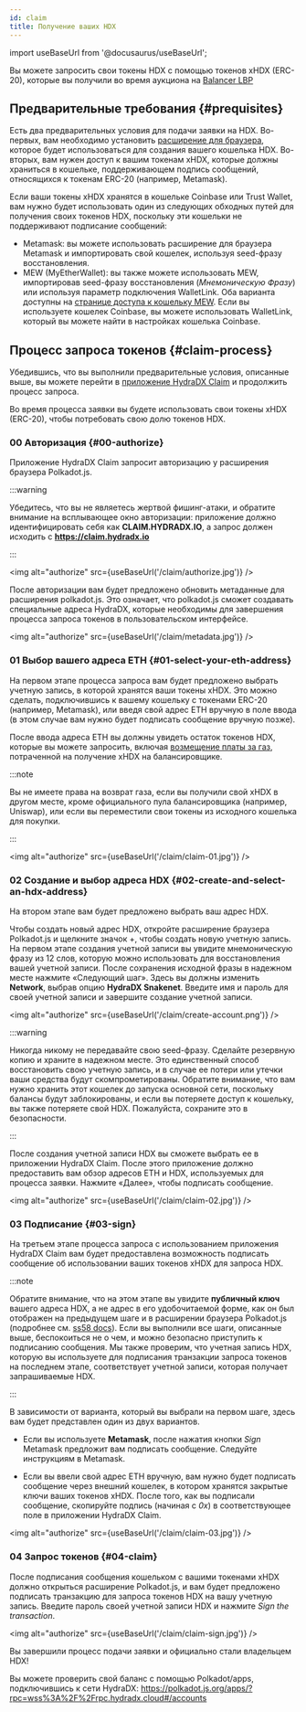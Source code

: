 ```yaml
---
id: claim
title: Получение ваших HDX
---
```


import useBaseUrl from '@docusaurus/useBaseUrl';

Вы можете запросить свои токены HDX с помощью токенов xHDX (ERC-20), которые вы получили во время аукциона на [Balancer LBP](https://hydradx.substack.com/p/lbp-announcement)

## Предварительные требования {#prequisites}

Есть два предварительных условия для подачи заявки на HDX. Во-первых, вам необходимо установить [ расширение для браузера](https://polkadot.js.org/extension/), которое будет использоваться для создания вашего кошелька HDX. Во-вторых, вам нужен доступ к вашим токенам xHDX, которые должны храниться в кошельке, поддерживающем подпись сообщений, относящихся к токенам ERC-20 (например, Metamask).

Если ваши токены xHDX хранятся в кошельке Coinbase или Trust Wallet, вам нужно будет использовать один из следующих обходных путей для получения своих токенов HDX, поскольку эти кошельки не поддерживают подписание сообщений:
* Metamask: вы можете использовать расширение для браузера Metamask и импортировать свой кошелек, используя seed-фразу восстановления.
* MEW (MyEtherWallet): вы также можете использовать MEW, импортировав seed-фразу восстановления (*Мнемоническую Фразу*) или используя параметр подключения WalletLink. Оба варианта доступны на [странице доступа к кошельку MEW](https://www.myetherwallet.com/access-my-wallet). Если вы используете кошелек Coinbase, вы можете использовать WalletLink, который вы можете найти в настройках кошелька Coinbase.

## Процесс запроса токенов {#claim-process}

Убедившись, что вы выполнили предварительные условия, описанные выше, вы можете перейти в [приложение HydraDX Claim](https://claim.hydradx.io) и продолжить процесс запроса.

Во время процесса заявки вы будете использовать свои токены xHDX (ERC-20), чтобы потребовать свою долю токенов HDX.

### 00 Авторизация {#00-authorize}

Приложение HydraDX Claim запросит авторизацию у расширения браузера Polkadot.js.

:::warning

Убедитесь, что вы не являетесь жертвой фишинг-атаки, и обратите внимание на всплывающее окно авторизации: приложение должно идентифицировать себя как **CLAIM.HYDRADX.IO**, а запрос должен исходить с **https://claim.hydradx.io**

:::

<img alt="authorize" src={useBaseUrl('/claim/authorize.jpg')} />

После авторизации вам будет предложено обновить метаданные для расширения polkadot.js. Это означает, что polkadot.js сможет создавать специальные адреса HydraDX, которые необходимы для завершения процесса запроса токенов в пользовательском интерфейсе.

<img alt="authorize" src={useBaseUrl('/claim/metadata.jpg')} />

### 01 Выбор вашего адреса ETH {#01-select-your-eth-address}

На первом этапе процесса запроса вам будет предложено выбрать учетную запись, в которой хранятся ваши токены xHDX. Это можно сделать, подключившись к вашему кошельку с токенами ERC-20 (например, Metamask), или введя свой адрес ETH вручную в поле ввода (в этом случае вам нужно будет подписать сообщение вручную позже).

После ввода адреса ETH вы должны увидеть остаток токенов HDX, которые вы можете запросить, включая [возмещение платы за газ](https://hydradx.substack.com/p/first-governance-vote), потраченной на получение xHDX на балансировщике.

:::note

Вы не имеете права на возврат газа, если вы получили свой xHDX в другом месте, кроме официального пула балансировщика (например, Uniswap), или если вы переместили свои токены из исходного кошелька для покупки.

:::

<img alt="authorize" src={useBaseUrl('/claim/claim-01.jpg')} />

### 02 Создание и выбор адреса HDX {#02-create-and-select-an-hdx-address}

На втором этапе вам будет предложено выбрать ваш адрес HDX.

Чтобы создать новый адрес HDX, откройте расширение браузера Polkadot.js и щелкните значок +, чтобы создать новую учетную запись. На первом этапе создания учетной записи вы увидите мнемоническую фразу из 12 слов, которую можно использовать для восстановления вашей учетной записи. После сохранения исходной фразы в надежном месте нажмите «Следующий шаг». Здесь вы должны изменить **Network**, выбрав опцию **HydraDX Snakenet**. Введите имя и пароль для своей учетной записи и завершите создание учетной записи.

<img alt="authorize" src={useBaseUrl('/claim/create-account.png')} />

:::warning

Никогда никому не передавайте свою seed-фразу. Сделайте резервную копию и храните в надежном месте. Это единственный способ восстановить свою учетную запись, и в случае ее потери или утечки ваши средства будут скомпрометированы. Обратите внимание, что вам нужно хранить этот кошелек до запуска основной сети, поскольку балансы будут заблокированы, и если вы потеряете доступ к кошельку, вы также потеряете свой HDX. Пожалуйста, сохраните это в безопасности.

:::

После создания учетной записи HDX вы сможете выбрать ее в приложении HydraDX Claim. После этого приложение должно предоставить вам обзор адресов ETH и HDX, используемых для процесса заявки. Нажмите «Далее», чтобы подписать сообщение.

<img alt="authorize" src={useBaseUrl('/claim/claim-02.jpg')} />

### 03 Подписание {#03-sign}

На третьем этапе процесса запроса с использованием приложения HydraDX Claim вам будет предоставлена возможность подписать сообщение об использовании ваших токенов xHDX для запроса HDX.

:::note

Обратите внимание, что на этом этапе вы увидите **публичный ключ** вашего адреса HDX, а не адрес в его удобочитаемой форме, как он был отображен на предыдущем шаге и в расширении браузера Polkadot.js (подробнее см. [ss58 docs](https://polkadot.js.org/docs/keyring/start/ss58)). Если вы выполнили все шаги, описанные выше, беспокоиться не о чем, и можно безопасно приступить к подписанию сообщения. Мы также проверим, что учетная запись HDX, которую вы используете для подписания транзакции запроса токенов на последнем этапе, соответствует учетной записи, которая получает запрашиваемые HDX.

:::

В зависимости от варианта, который вы выбрали на первом шаге, здесь вам будет представлен один из двух вариантов.

* Если вы используете **Metamask**, после нажатия кнопки *Sign* Metamask предложит вам подписать сообщение. Следуйте инструкциям в Metamask.

* Если вы ввели свой адрес ETH вручную, вам нужно будет подписать сообщение через внешний кошелек, в котором хранятся закрытые ключи ваших токенов xHDX. После того, как вы подписали сообщение, скопируйте подпись (начиная с *0x*) в соответствующее поле в приложении HydraDX Claim.

<img alt="authorize" src={useBaseUrl('/claim/claim-03.jpg')} />

### 04 Запрос токенов {#04-claim}

После подписания сообщения кошельком с вашими токенами xHDX должно открыться расширение Polkadot.js, и вам будет предложено подписать транзакцию для запроса токенов HDX на вашу учетную запись. Введите пароль своей учетной записи HDX и нажмите *Sign the transaction*.

<img alt="authorize" src={useBaseUrl('/claim/claim-sign.jpg')} />

Вы завершили процесс подачи заявки и официально стали владельцем HDX!

Вы можете проверить свой баланс с помощью Polkadot/apps, подключившись к сети HydraDX: https://polkadot.js.org/apps/?rpc=wss%3A%2F%2Frpc.hydradx.cloud#/accounts
